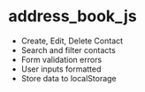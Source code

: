 # address_book_js

- Create, Edit, Delete Contact
- Search and filter contacts 
- Form validation errors
- User inputs formatted
- Store data to localStorage

